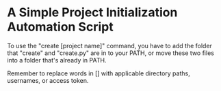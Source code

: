 # A Simple Project Initialization Automation Script

To use the "create [project name]" command, you have to add the folder that "create" and "create.py" are in to your PATH, or move these two files into a folder that's already in PATH.

Remember to replace words in [] with applicable directory paths, usernames, or access token.

